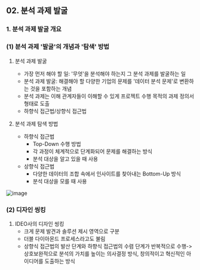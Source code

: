 ## 02. 분석 과제 발굴
### 1. 분석 과제 발굴 개요
### (1) 분석 과제 '발굴'의 개념과 '탐색' 방법
1. 분석 과제 발굴
    * 가장 먼저 해야 할 일: '무엇'을 분석해야 하는지 그 분석 과제를 발굴하는 일
    * 분석 과제 발굴: 해결해야 할 다양한 기업의 문제를 '데이터 분석 문제'로 변환하는 것을 포함하는 개념
    * 분석 과제는 이해 관계자들이 이해할 수 있게 프로젝트 수행 목적의 과제 정의서 형태로 도출
    * 하향식 접근법/상향식 접근법
  
2. 분석 과제 탐색 방법
    * 하향식 접근법
        * Top-Down 수행 방법
        * 각 과정이 체계적으로 단계화되어 문제를 해결하는 방식
        * 분석 대상을 알고 있을 때 사용
    * 상향식 접근법
        * 다양한 데이터의 조합 속에서 인사이트를 찾아내는 Bottom-Up 방식
        * 분석 대상을 모를 때 사용
     
![image](https://github.com/qlkdkd/2-winter/assets/71871927/111f6acc-ef25-4712-8ca8-43a1cabc2247)

### (2) 디자인 씽킹
1. IDEO사의 디자인 씽킹
    * 크게 문제 발견과 솔루션 제시 영역으로 구분
    * 더블 다이아몬드 프로세스라고도 불림
    * 상향식 접근법의 발산 단계와 하향식 접근법의 수렴 단계가 반복적으로 수행-> 상호보완적으로 분석의 가치를 높이는 의사결정 방식, 창의적이고 혁신적인 아이디어를 도출하는 방식
